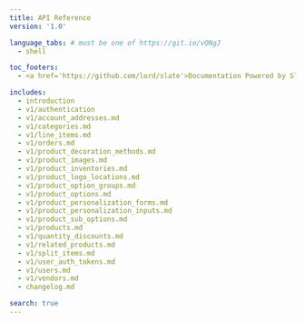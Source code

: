 ```yaml
---
title: API Reference
version: '1.0'

language_tabs: # must be one of https://git.io/vQNgJ
  - shell

toc_footers:
  - <a href='https://github.com/lord/slate'>Documentation Powered by Slate</a>

includes:
  - introduction
  - v1/authentication
  - v1/account_addresses.md
  - v1/categories.md
  - v1/line_items.md
  - v1/orders.md
  - v1/product_decoration_methods.md
  - v1/product_images.md
  - v1/product_inventories.md
  - v1/product_logo_locations.md
  - v1/product_option_groups.md
  - v1/product_options.md
  - v1/product_personalization_forms.md
  - v1/product_personalization_inputs.md
  - v1/product_sub_options.md
  - v1/products.md
  - v1/quantity_discounts.md
  - v1/related_products.md
  - v1/split_items.md
  - v1/user_auth_tokens.md
  - v1/users.md
  - v1/vendors.md
  - changelog.md

search: true
---
```

